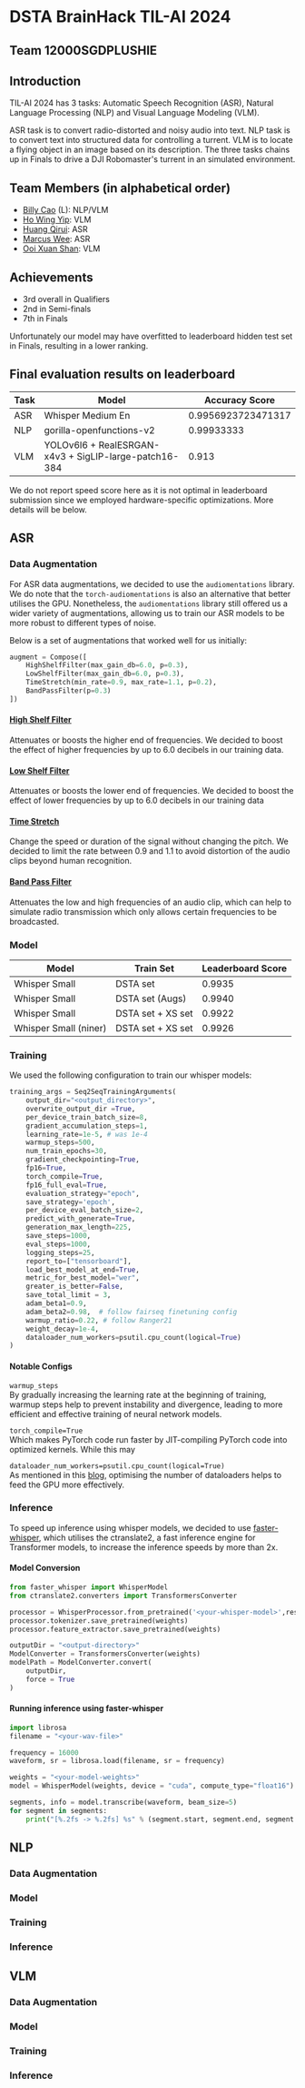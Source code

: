 # DSTA BrainHack TIL-AI 2024

## Team 12000SGDPLUSHIE

## Introduction
TIL-AI 2024 has 3 tasks: Automatic Speech Recognition (ASR), Natural Language Processing (NLP) and Visual Language Modeling (VLM).

ASR task is to convert radio-distorted and noisy audio into text. NLP task is to convert text into structured data for controlling a turrent. VLM is to locate a flying object in an image based on its description. The three tasks chains up in Finals to drive a DJI Robomaster's turrent in an simulated environment.

## Team Members (in alphabetical order)
* [Billy Cao](https://github.com/aliencaocao) (L): NLP/VLM
* [Ho Wing Yip](https://github.com/HoWingYip): VLM
* [Huang Qirui](https://github.com/hqrui): ASR
* [Marcus Wee](https://github.com/Marcushadow): ASR
* [Ooi Xuan Shan](https://github.com/ooixs): VLM

## Achievements
* 3rd overall in Qualifiers
* 2nd in Semi-finals
* 7th in Finals

Unfortunately our model may have overfitted to leaderboard hidden test set in Finals, resulting in a lower ranking.

## Final evaluation results on leaderboard
| Task | Model                                                 | Accuracy Score     |
|------|-------------------------------------------------------|--------------------|
| ASR  | Whisper Medium En                                     | 0.9956923723471317 |
| NLP  | gorilla-openfunctions-v2                              | 0.99933333         |
| VLM  | YOLOv6l6 + RealESRGAN-x4v3 + SigLIP-large-patch16-384 | 0.913              |
We do not report speed score here as it is not optimal in leaderboard submission since we employed hardware-specific optimizations. More details will be below.

## ASR
### Data Augmentation

For ASR data augmentations, we decided to use the `audiomentations` library. We do note that the `torch-audiomentations` is also an alternative that better utilises the GPU. Nonetheless, the `audiomentations` library still offered us a wider variety of augmentations, allowing us to train our ASR models to be more robust to different types of noise.

Below is a set of augmentations that worked well for us initially:

```python
augment = Compose([
    HighShelfFilter(max_gain_db=6.0, p=0.3),
    LowShelfFilter(max_gain_db=6.0, p=0.3),
    TimeStretch(min_rate=0.9, max_rate=1.1, p=0.2),
    BandPassFilter(p=0.3)
])
```

#### [High Shelf Filter](https://iver56.github.io/audiomentations/waveform_transforms/high_shelf_filter/)

Attenuates or boosts the higher end of frequencies. We decided to boost the effect of higher frequencies by up to 6.0 decibels in our training data.

#### [Low Shelf Filter](https://iver56.github.io/audiomentations/waveform_transforms/low_shelf_filter/)

Attenuates or boosts the lower end of frequencies. We decided to boost the effect of lower frequencies by up to 6.0 decibels in our training data

#### [Time Stretch](https://iver56.github.io/audiomentations/waveform_transforms/time_stretch/)

Change the speed or duration of the signal without changing the pitch. We decided to limit the rate between 0.9 and 1.1 to avoid distortion of the audio clips beyond human recognition.

#### [Band Pass Filter](https://iver56.github.io/audiomentations/waveform_transforms/band_pass_filter/)

Attenuates the low and high frequencies of an audio clip, which can help to simulate radio transmission which only allows certain frequencies to be broadcasted.

### Model

| Model                | Train Set                                             | Leaderboard Score |
|----------------------|-------------------------------------------------------|-------------------|
| Whisper Small        | DSTA set                                              | 0.9935            |
| Whisper Small        | DSTA set (Augs)                                       | 0.9940            |
| Whisper Small        | DSTA set + XS set                                     | 0.9922            |
| Whisper Small (niner)| DSTA set + XS set                                     | 0.9926            |

### Training

We used the following configuration to train our whisper models: 

```python
training_args = Seq2SeqTrainingArguments(
    output_dir="<output_directory>",
    overwrite_output_dir =True,
    per_device_train_batch_size=8,
    gradient_accumulation_steps=1,
    learning_rate=1e-5, # was 1e-4
    warmup_steps=500,
    num_train_epochs=30,
    gradient_checkpointing=True,
    fp16=True,
    torch_compile=True,
    fp16_full_eval=True,
    evaluation_strategy="epoch",
    save_strategy='epoch',
    per_device_eval_batch_size=2,
    predict_with_generate=True,
    generation_max_length=225,
    save_steps=1000,
    eval_steps=1000,
    logging_steps=25,
    report_to=["tensorboard"],
    load_best_model_at_end=True,
    metric_for_best_model="wer",
    greater_is_better=False,
    save_total_limit = 3,
    adam_beta1=0.9,
    adam_beta2=0.98,  # follow fairseq finetuning config
    warmup_ratio=0.22, # follow Ranger21
    weight_decay=1e-4,
    dataloader_num_workers=psutil.cpu_count(logical=True)
)
```

#### Notable Configs

`warmup_steps`\
By gradually increasing the learning rate at the beginning of training, warmup steps help to prevent instability and divergence, leading to more efficient and effective training of neural network models.

`torch_compile=True`\
Which makes PyTorch code run faster by JIT-compiling PyTorch code into optimized kernels. While this may

`dataloader_num_workers=psutil.cpu_count(logical=True)`\
As mentioned in this [blog](https://discuss.huggingface.co/t/help-needed-with-issues-while-trying-fine-tune-whisper/40248/2), optimising the number of dataloaders helps to feed the GPU more effectively.


### Inference

To speed up inference using whisper models, we decided to use [faster-whisper](https://github.com/SYSTRAN/faster-whisper), which utilises the ctranslate2, a fast inference engine for Transformer models, to increase the inference speeds by more than 2x.

#### Model Conversion
```python
from faster_whisper import WhisperModel
from ctranslate2.converters import TransformersConverter

processor = WhisperProcessor.from_pretrained('<your-whisper-model>',resume_download = None)
processor.tokenizer.save_pretrained(weights)
processor.feature_extractor.save_pretrained(weights)

outputDir = "<output-directory>"
ModelConverter = TransformersConverter(weights)
modelPath = ModelConverter.convert(
    outputDir,
    force = True
)
```

#### Running inference using faster-whisper

```python
import librosa
filename = "<your-wav-file>" 

frequency = 16000
waveform, sr = librosa.load(filename, sr = frequency)

weights = "<your-model-weights>"
model = WhisperModel(weights, device = "cuda", compute_type="float16")

segments, info = model.transcribe(waveform, beam_size=5)
for segment in segments:
    print("[%.2fs -> %.2fs] %s" % (segment.start, segment.end, segment.text))
```

## NLP
### Data Augmentation

### Model

### Training

### Inference


## VLM
### Data Augmentation

### Model

### Training

### Inference
